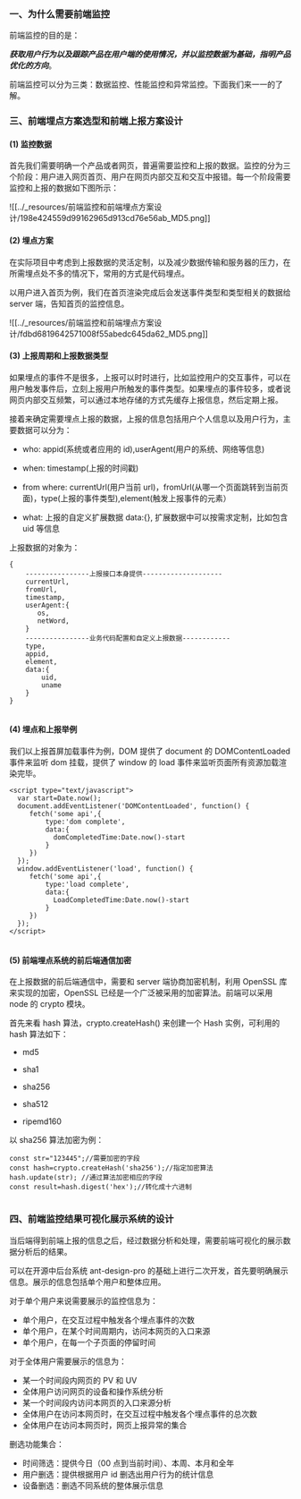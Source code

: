 

### 一、为什么需要前端监控

前端监控的目的是：

_**获取用户行为以及跟踪产品在用户端的使用情况，并以监控数据为基础，指明产品优化的方向**_。

前端监控可以分为三类：数据监控、性能监控和异常监控。下面我们来一一的了解。


### 三、前端埋点方案选型和前端上报方案设计


#### (1) 监控数据

首先我们需要明确一个产品或者网页，普遍需要监控和上报的数据。监控的分为三个阶段：用户进入网页首页、用户在网页内部交互和交互中报错。每一个阶段需要监控和上报的数据如下图所示：

![[../_resources/前端监控和前端埋点方案设计/198e424559d99162965d913cd76e56ab_MD5.png]]

#### (2) 埋点方案

在实际项目中考虑到上报数据的灵活定制，以及减少数据传输和服务器的压力，在所需埋点处不多的情况下，常用的方式是代码埋点。

以用户进入首页为例，我们在首页渲染完成后会发送事件类型和类型相关的数据给 server 端，告知首页的监控信息。

![[../_resources/前端监控和前端埋点方案设计/fdbd6819642571008f55abedc645da62_MD5.png]]

#### (3) 上报周期和上报数据类型

如果埋点的事件不是很多，上报可以时时进行，比如监控用户的交互事件，可以在用户触发事件后，立刻上报用户所触发的事件类型。如果埋点的事件较多，或者说网页内部交互频繁，可以通过本地存储的方式先缓存上报信息，然后定期上报。

接着来确定需要埋点上报的数据，上报的信息包括用户个人信息以及用户行为，主要数据可以分为：

*   who: appid(系统或者应用的 id),userAgent(用户的系统、网络等信息)
    
*   when: timestamp(上报的时间戳)
    
*   from where: currentUrl(用户当前 url)，fromUrl(从哪一个页面跳转到当前页面)，type(上报的事件类型),element(触发上报事件的元素）
    
*   what: 上报的自定义扩展数据 data:{}, 扩展数据中可以按需求定制，比如包含 uid 等信息
    

上报数据的对象为：

```
{   
    ----------------上报接口本身提供--------------------
    currentUrl,  
    fromUrl,
    timestamp,
    userAgent:{
       os,
       netWord,
    }
    ----------------业务代码配置和自定义上报数据------------
    type,
    appid,
    element,
    data:{
        uid,
        uname
    }
}


```

#### (4) 埋点和上报举例

我们以上报首屏加载事件为例，DOM 提供了 document 的 DOMContentLoaded 事件来监听 dom 挂载，提供了 window 的 load 事件来监听页面所有资源加载渲染完毕。

```
<script type="text/javascript">
  var start=Date.now();
  document.addEventListener('DOMContentLoaded', function() {
     fetch('some api',{
         type:'dom complete',
         data:{
           domCompletedTime:Date.now()-start
         }
     })
  });
  window.addEventListener('load', function() {
     fetch('some api',{
         type:'load complete',
         data:{
           LoadCompletedTime:Date.now()-start
         }
     })
  });
</script>


```

#### (5) 前端埋点系统的前后端通信加密

在上报数据的前后端通信中，需要和 server 端协商加密机制，利用 OpenSSL 库来实现的加密，OpenSSL 已经是一个广泛被采用的加密算法。前端可以采用 node 的 crypto 模块。

首先来看 hash 算法，crypto.createHash() 来创建一个 Hash 实例，可利用的 hash 算法如下：

*   md5
    
*   sha1
    
*   sha256
    
*   sha512
    
*   ripemd160
    

以 sha256 算法加密为例：

```
const str="123445";//需要加密的字段
const hash=crypto.createHash('sha256');//指定加密算法
hash.update(str); //通过算法加密相应的字段
const result=hash.digest('hex');//转化成十六进制


```

### 四、前端监控结果可视化展示系统的设计

当后端得到前端上报的信息之后，经过数据分析和处理，需要前端可视化的展示数据分析后的结果。

可以在开源中后台系统 ant-design-pro 的基础上进行二次开发，首先要明确展示信息。展示的信息包括单个用户和整体应用。

对于单个用户来说需要展示的监控信息为：

*   单个用户，在交互过程中触发各个埋点事件的次数
*   单个用户，在某个时间周期内，访问本网页的入口来源
*   单个用户，在每一个子页面的停留时间

对于全体用户需要展示的信息为：

*   某一个时间段内网页的 PV 和 UV
*   全体用户访问网页的设备和操作系统分析
*   某一个时间段内访问本网页的入口来源分析
*   全体用户在访问本网页时，在交互过程中触发各个埋点事件的总次数
*   全体用户在访问本网页时，网页上报异常的集合

删选功能集合：

*   时间筛选：提供今日（00 点到当前时间）、本周、本月和全年
*   用户删选：提供根据用户 id 删选出用户行为的统计信息
*   设备删选：删选不同系统的整体展示信息